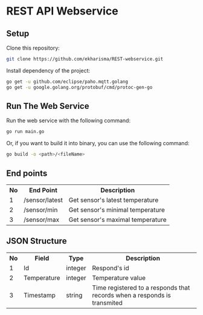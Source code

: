 # REST API Webservice

## Setup

Clone this repository:
```bash
git clone https://github.com/ekharisma/REST-webservice.git
```

Install dependency of the project:
```bash
go get -u github.com/eclipse/paho.mqtt.golang
go get -u google.golang.org/protobuf/cmd/protoc-gen-go
```

## Run The Web Service
Run the web service with the following command:
```bash
go run main.go
```
Or, if you want to build it into binary, you can use the following command:
```bash
go build -o <path>/<fileName>
```
## End points
<table>
  <tr>
    <th>No</th>
    <th>End Point</th>
    <th>Description</th>
  <tr>
    <td>1</td>
    <td>/sensor/latest</td>
    <td>Get sensor's latest temperature</td>
  </tr>
  <tr>
    <td>2</td>
    <td>/sensor/min</td>
    <td>Get sensor's minimal temperature</td>
  </tr>
    <tr>
    <td>3</td>
    <td>/sensor/max</td>
    <td>Get sensor's maximal temperature</td>
  </tr>
</table>

## JSON Structure
<table>
  <tr>
    <th>No</th>
    <th>Field</th>
    <th>Type</th>
    <th>Description</th>
  <tr>
    <td>1</td>
    <td>Id</td>
    <td>integer</td>
    <td>Respond's id</td>
  </tr>
  <tr>
    <td>2</td>
    <td>Temperature</td>
    <td>integer</td>
    <td>Temperature value</td>
  </tr>
    <tr>
    <td>3</td>
    <td>Timestamp</td>
    <td>string</td>
    <td>Time registered to a responds that records when a responds is transmited</td>
  </tr>
</table>